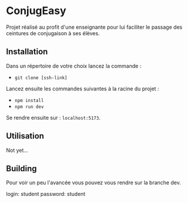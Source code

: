 # ConjugEasy

Projet réalisé au profit d'une enseignante pour lui faciliter le passage des ceintures de conjugaison à ses élèves.

## Installation

Dans un répertoire de votre choix lancez la commande :

-   `git clone [ssh-link]`

Lancez ensuite les commandes suivantes à la racine du projet :

-   `npm install`
-   `npm run dev`

Se rendre ensuite sur : `localhost:5173`.

## Utilisation

Not yet...

## Building

Pour voir un peu l'avancée vous pouvez vous rendre sur la branche dev.

login: student
password: student
